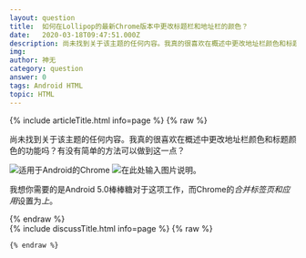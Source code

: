 ```yaml
---
layout: question
title:  如何在Lollipop的最新Chrome版本中更改标题栏和地址栏的颜色？
date:   2020-03-18T09:47:51.000Z
description: 尚未找到关于该主题的任何内容。我真的很喜欢在概述中更改地址栏颜色和标题颜色的功能吗？有没有简单的方法可以做到这一点？ 。我想你需要的是Androi...
img: 
author: 神无
category: question
answer: 0
tags: Android HTML
topic: HTML
---
```

<div class="article-root">
  <div class="article">
    {% include articleTitle.html info=page %}
    {% raw %}
    <div class="article-content"><p><font style="vertical-align: inherit;"><font style="vertical-align: inherit;">尚未找到关于该主题的任何内容。</font><font style="vertical-align: inherit;">我真的很喜欢在概述中更改地址栏颜色和标题颜色的功能吗？</font><font style="vertical-align: inherit;">有没有简单的方法可以做到这一点？</font></font></p>

<p><img src="https://www.samyoc.com//uploads/users/21688/images/thumbnails/1584524744308.png" data-src="https://www.samyoc.com//uploads/users/21688/images/1584524744308.png" alt="适用于Android的Chrome"> <img src="https://www.samyoc.com//uploads/users/21688/images/thumbnails/1584524744310.jpg" data-src="https://www.samyoc.com//uploads/users/21688/images/1584524744310.jpg" alt="在此处输入图片说明"><font style="vertical-align: inherit;"><font style="vertical-align: inherit;">。</font></font></p>

<p><font style="vertical-align: inherit;"><font style="vertical-align: inherit;">我想你需要的是Android 5.0棒棒糖对于这项工作，而Chrome的</font></font><em><font style="vertical-align: inherit;"><font style="vertical-align: inherit;">合并标签页和应用</font></font></em><font style="vertical-align: inherit;"><font style="vertical-align: inherit;">设置为</font></font><em><font style="vertical-align: inherit;"><font style="vertical-align: inherit;">上</font></font></em><font style="vertical-align: inherit;"><font style="vertical-align: inherit;">。</font></font></p></div>
    {% endraw %}
  </div>

  <div class="discuss-wrapper">
    {% include discussTitle.html info=page %}
    {% raw %}
    
    {% endraw %}
  </div>
<div>
